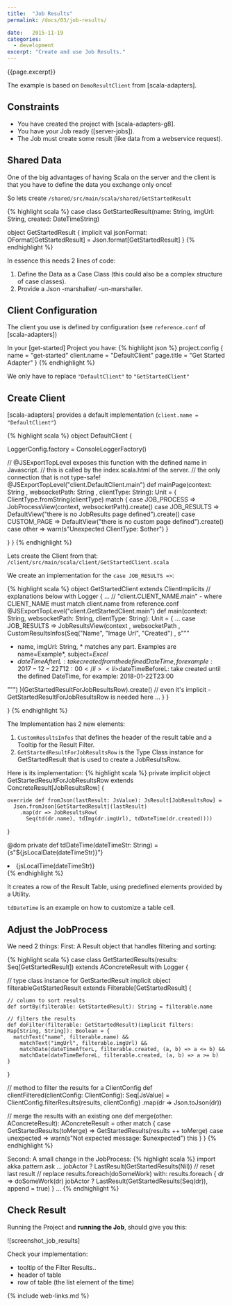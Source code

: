 ```yaml
---
title:  "Job Results"
permalink: /docs/03/job-results/

date:   2015-11-19
categories:
  - development
excerpt: "Create and use Job Results."
---
```

{{page.excerpt}}

The example is based on `DemoResultClient` from [scala-adapters].

## Constraints
* You have created the project with [scala-adapters-g8].
* You have your Job ready ([server-jobs]). 
* The Job must create some result (like data from a webservice request).

## Shared Data
One of the big advantages of having Scala on the server and the client is that you have to define the data you exchange only once!

So lets create `/shared/src/main/scala/shared/GetStartedResult`

{% highlight scala %}
case class GetStartedResult(name: String, imgUrl: String, created: DateTimeString)

object GetStartedResult {
  implicit val jsonFormat: OFormat[GetStartedResult] = Json.format[GetStartedResult]
}
{% endhighlight %}

In essence this needs 2 lines of code:
1. Define the Data as a Case Class (this could also be a complex structure of case classes).
1. Provide a Json -marshaller/ -un-marshaller.

## Client Configuration
The client you use is defined by configuration (see `reference.conf` of [scala-adapters])

In your [get-started] Project you have:
{% highlight json %}
  project.config {
    name = "get-started"
    client.name = "DefaultClient"
    page.title = "Get Started Adapter"
  }
{% endhighlight %}

We only have to replace `"DefaultClient"` to `"GetStartedClient"` 

## Create Client
[scala-adapters] provides a default implementation (`client.name = "DefaultClient"`)

{% highlight scala %}
object DefaultClient {

  LoggerConfig.factory = ConsoleLoggerFactory()

  // @JSExportTopLevel exposes this function with the defined name in Javascript.
  // this is called by the index.scala.html of the server.
  // the only connection that is not type-safe!
  @JSExportTopLevel("client.DefaultClient.main") 
  def mainPage(context: String
                   , websocketPath: String
                   , clientType: String): Unit = {
    ClientType.fromString(clientType) match {
      case JOB_PROCESS =>
        JobProcessView(context, websocketPath).create()
      case JOB_RESULTS =>
        DefaultView("there is no JobResults page defined").create()
      case CUSTOM_PAGE =>
        DefaultView("there is no custom page defined").create()
      case other => warn(s"Unexpected ClientType: $other")
    }

  }
}
{% endhighlight %}

Lets create the Client from that: `/client/src/main/scala/client/GetStartedClient.scala`

We create an implementation for the `case JOB_RESULTS =>`:

{% highlight scala %}
object GetStartedClient
  extends ClientImplicits // explanations below
    with Logger {
   ...
  // "client.CLIENT_NAME.main" - where CLIENT_NAME must match client.name from reference.conf
  @JSExportTopLevel("client.GetStartedClient.main")
  def main(context: String, websocketPath: String, clientType: String): Unit = {
    ...
      case JOB_RESULTS =>
        JobResultsView(context
          , websocketPath
          , CustomResultsInfos(Seq("Name", "Image Url", "Created")
            ,
            s"""<ul>
                  <li>name, imgUrl: String, * matches any part. Examples are name=Example*, subject=*Excel*</li>
                  <li>$dateTimeAfterL: take created from the defined DateTime, for example: 2017-12-22T12:00</li>
                  <li>$dateTimeBeforeL: take created until the defined DateTime, for example: 2018-01-22T23:00</li>
                </ul>""")
        )(GetStartedResultForJobResultsRow).create() // even it's implicit - GetStartedResultForJobResultsRow is needed here
      ...
    }
  }

}
{% endhighlight %}

The Implementation has 2 new elements:
1. `CustomResultsInfos` that defines the header of the result table and a Tooltip for the Result Filter.
1. `GetStartedResultForJobResultsRow` is the Type Class instance for GetStartedResult that is used to create a JobResultsRow.

Here is its implementation:
{% highlight scala %}
  private implicit object GetStartedResultForJobResultsRow extends ConcreteResult[JobResultsRow] {

    override def fromJson(lastResult: JsValue): JsResult[JobResultsRow] =
      Json.fromJson[GetStartedResult](lastResult)
        .map(dr => JobResultsRow(
          Seq(td(dr.name), tdImg(dr.imgUrl), tdDateTime(dr.created))))
  }


  @dom
  private def tdDateTime(dateTimeStr: String) =
    <td>
      {s"${jsLocalDate(dateTimeStr)}"}
      <li>{jsLocalTime(dateTimeStr)}</li>
    </td>
{% endhighlight %}

It creates a row of the Result Table, using predefined elements provided by a Utility.

`tdDateTime` is an example on how to customize a table cell.

## Adjust the JobProcess
We need 2 things:
First: A Result object that handles filtering and sorting:

{% highlight scala %}
case class GetStartedResults(results: Seq[GetStartedResult])
  extends AConcreteResult
    with Logger {

  // type class instance for GetStartedResult
  implicit object filterableGetStartedResult extends Filterable[GetStartedResult] {
    
    // column to sort results
    def sortBy(filterable: GetStartedResult): String = filterable.name

    // filters the results
    def doFilter(filterable: GetStartedResult)(implicit filters: Map[String, String]): Boolean = {
      matchText("name", filterable.name) &&
        matchText("imgUrl", filterable.imgUrl) &&
        matchDate(dateTimeAfterL, filterable.created, (a, b) => a <= b) &&
        matchDate(dateTimeBeforeL, filterable.created, (a, b) => a >= b)
    }
  }

  // method to filter the results for a ClientConfig
  def clientFiltered(clientConfig: ClientConfig): Seq[JsValue] =
    ClientConfig.filterResults(results, clientConfig)
      .map(dr => Json.toJson(dr))

  // merge the results with an existing one
  def merge(other: AConcreteResult): AConcreteResult = other match {
    case GetStartedResults(toMerge) =>
      GetStartedResults(results ++ toMerge)
    case unexpected =>
      warn(s"Not expected message: $unexpected")
      this
  }
}
{% endhighlight %}

Second: A small change in the JobProcess:
{% highlight scala %}
import akka.pattern.ask
...
      jobActor ? LastResult(GetStartedResults(Nil)) // reset last result
      // replace results.foreach(doSomeWork) with:
      results.foreach { dr =>
        doSomeWork(dr)
        jobActor ? LastResult(GetStartedResults(Seq(dr)), append = true)
      }
...
{% endhighlight %}

## Check Result
Running the Project and **running the Job**, should give you this:

![screenshot_job_results]

Check your implementation:
* tooltip of the Filter Results..
* header of table
* row of table (the list element of the time)

{% include web-links.md %}
